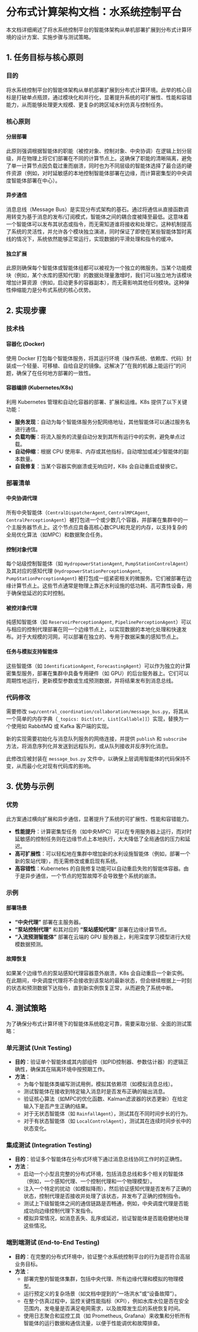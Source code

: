 # 分布式计算架构文档：水系统控制平台

本文档详细阐述了将水系统控制平台的智能体架构从单机部署扩展到分布式计算环境的设计方案、实施步骤与测试策略。

## 1. 任务目标与核心原则

### 目的
将水系统控制平台的智能体架构从单机部署扩展到分布式计算环境。此举的核心目标是打破单点瓶颈，通过模块化和并行化，显著提升系统的可扩展性、性能和容错能力，从而能够处理更大规模、更复杂的跨区域水利仿真与控制任务。

### 核心原则

#### 分层部署
此原则强调根据智能体的职能（被控对象、控制对象、中央协调）在逻辑上划分层级，并在物理上将它们部署在不同的计算节点上。这确保了职能的清晰隔离，避免了单一计算节点因负载过重而崩溃，同时也为不同层级的智能体选择了最合适的硬件资源（例如，对时延敏感的本地控制智能体部署在边缘，而计算密集型的中央调度智能体部署在中心）。

#### 异步通信
消息总线（Message Bus）是实现分布式架构的基石。通过将通信从直接函数调用转变为基于消息的发布/订阅模式，智能体之间的耦合度被降至最低。这意味着一个智能体可以发布其状态或指令，而无需知道谁将接收和处理它。这种机制提高了系统的灵活性，并允许各个模块独立演进，同时保证了即使在某些智能体暂时离线的情况下，系统依然能够正常运行，实现数据的平滑处理和指令的缓冲。

#### 独立扩展
此原则确保每个智能体或智能体组都可以被视为一个独立的微服务。当某个功能模块（例如，某个水库的感知代理）的数据处理量激增时，我们可以独立地为该模块增加计算资源（例如，启动更多的容器副本），而无需影响其他任何模块。这种弹性伸缩能力是分布式系统的核心优势。

## 2. 实现步骤

### 技术栈

#### 容器化 (Docker)
使用 Docker 打包每个智能体服务，将其运行环境（操作系统、依赖库、代码）封装成一个轻量、可移植、自给自足的镜像。这解决了“在我的机器上能运行”的问题，确保了在任何地方部署的一致性。

#### 容器编排 (Kubernetes/K8s)
利用 Kubernetes 管理和自动化容器的部署、扩展和运维。K8s 提供了以下关键功能：
- **服务发现**：自动为每个智能体服务分配网络地址，其他智能体可以通过服务名进行通信。
- **负载均衡**：将流入服务的流量自动分发到其所有运行中的实例，避免单点过载。
- **自动伸缩**：根据 CPU 使用率、内存或其他指标，自动增加或减少智能体的副本数量。
- **自我修复**：当某个容器实例崩溃或无响应时，K8s 会自动重启或替换它。

### 部署清单

#### 中央协调代理
所有中央智能体（`CentralDispatcherAgent`, `CentralMPCAgent`, `CentralPerceptionAgent`）被打包进一个或少数几个容器，并部署在集群中的一个主服务器节点上。这个节点应具备高核心数CPU和充足的内存，以支持复杂的全局优化算法（如MPC）和数据聚合任务。

#### 控制对象代理
每个站级控制智能体（如 `HydropowerStationAgent`, `PumpStationControlAgent`）及其对应的感知代理 (`HydropowerStationPerceptionAgent`, `PumpStationPerceptionAgent`) 被打包成一组紧密相关的微服务。它们被部署在边缘计算节点上。这些节点通常是物理上靠近水利设施的低功耗、高可靠性设备，用于确保低延迟的实时控制。

#### 被控对象代理
纯感知智能体（如 `ReservoirPerceptionAgent`, `PipelinePerceptionAgent`）可以与相应的控制代理部署在同一个边缘节点上，以实现数据的本地化处理和快速发布。对于大规模的河网，可以部署在独立的、专用于数据采集的感知节点上。

#### 任务与模拟支持智能体
这些智能体（如 `IdentificationAgent`, `ForecastingAgent`）可以作为独立的计算密集型服务，部署在集群中具备专用硬件（如 GPU）的后台服务器上。它们可以周期性地运行，更新模型参数或生成预测数据，并将结果发布到消息总线。

### 代码修改
需要修改 `swp/central_coordination/collaboration/message_bus.py`，将其从一个简单的内存字典（`_topics: Dict[str, List[Callable]]`）实现，替换为一个使用如 RabbitMQ 或 Kafka 客户端的实现。

新的实现需要初始化与消息队列服务的网络连接，并提供 `publish` 和 `subscribe` 方法，将消息序列化并发送到远程队列，或从队列接收并反序列化消息。

此修改应被封装在 `message_bus.py` 文件中，以确保上层调用智能体的代码保持不变，从而最小化对现有代码库的影响。

## 3. 优势与示例

### 优势
此方案通过横向扩展和异步通信，显著提升了系统的可扩展性、性能和容错能力。

- **性能提升**：计算密集型任务（如中央MPC）可以在专用服务器上运行，而对时延敏感的控制任务则在边缘节点上本地执行，大大降低了全局通信的压力和延迟。
- **高可扩展性**：可以轻松地在集群中增加新的水利设施智能体（例如，部署一个新的泵站代理），而无需修改或重启现有系统。
- **高容错性**：Kubernetes 的自我修复功能可以自动重启失败的智能体容器。由于是异步通信，一个节点的短暂故障不会导致整个系统的崩溃。

### 示例

#### 部署场景
- **“中央代理”** 部署在主服务器。
- **“泵站控制代理”** 和其对应的 **“泵站感知代理”** 部署在边缘计算节点。
- **“入流预测智能体”** 部署在云端的 GPU 服务器上，利用深度学习模型进行大规模数据预测。

#### 故障恢复
如果某个边缘节点的泵站感知代理容器意外崩溃，K8s 会自动重启一个新实例。在此期间，中央调度代理将不会接收到该泵站的最新状态，但会继续根据上一时刻的状态和预测数据下达指令，直到新实例恢复正常，从而避免了系统中断。

## 4. 测试策略

为了确保分布式计算环境下的智能体系统稳定可靠，需要采取分层、全面的测试策略：

### 单元测试 (Unit Testing)

- **目的**：验证单个智能体或其内部组件（如PID控制器、参数估计器）的逻辑正确性，确保其在隔离环境中按预期工作。
- **方法**：
    - 为每个智能体类编写测试用例，模拟其依赖项（如模拟消息总线）。
    - 测试智能体在接收到特定输入消息时是否发布正确的输出消息。
    - 验证核心算法（如MPC的优化函数、Kalman滤波器的状态更新）在给定输入下是否产生正确的结果。
    - 对于无状态智能体（如 `RainfallAgent`），测试其在不同时间步长的行为。
    - 对于有状态智能体（如 `LocalControlAgent`），测试其在连续时间步长中的状态变化。

### 集成测试 (Integration Testing)

- **目的**：验证多个智能体在分布式环境下通过消息总线协同工作时的正确性。
- **方法**：
    - 启动一个小型且完整的分布式环境，包括消息总线和多个相关的智能体（例如，一个感知代理、一个控制代理和一个物理模型）。
    - 注入一个特定的扰动（如模拟降雨），然后验证感知代理是否发布了正确的状态，控制代理是否接收并处理了该状态，并发布了正确的控制指令。
    - 测试上下级智能体之间的通信链路是否畅通，例如，中央调度代理是否能成功向边缘控制代理下发指令。
    - 模拟异常情况，如消息丢失、乱序或延迟，验证智能体是否能稳健地处理这些情况。

### 端到端测试 (End-to-End Testing)

- **目的**：在完整的分布式环境中，验证整个水系统控制平台的行为是否符合高层业务目标。
- **方法**：
    - 部署完整的智能体集群，包括中央代理、所有边缘代理和模拟的物理模型。
    - 运行预定义的复杂场景（如文档中提到的“一场洪水”或“设备故障”）。
    - 在整个仿真过程中，监控关键性能指标（KPI），例如水库水位是否在安全范围内，发电量是否满足电网需求，以及故障发生后的系统恢复时间。
    - 使用日志聚合和监控工具（如 Prometheus, Grafana）来收集和分析所有智能体的运行数据和通信流量，以便于性能调优和故障排查。
